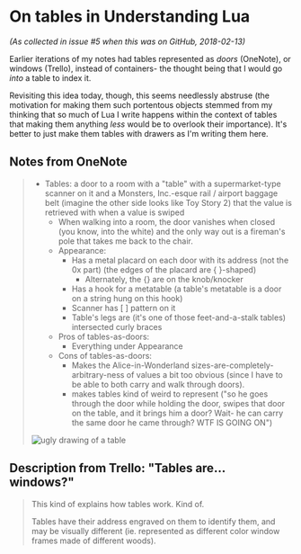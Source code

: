 # On tables in Understanding Lua

*(As collected in issue #5 when this was on GitHub, 2018-02-13)*

Earlier iterations of my notes had tables represented as *doors* (OneNote), or windows (Trello), instead of containers- the thought being that I would go *into* a table to index it.

Revisiting this idea today, though, this seems needlessly abstruse (the motivation for making them such portentous objects stemmed from my thinking that so much of Lua I write happens within the context of tables that making them anything *less* would be to overlook their importance). It's better to just make them tables with drawers as I'm writing them here.

## Notes from OneNote

> - Tables: a door to a room with a "table" with a supermarket-type scanner on it and a Monsters, Inc.-esque rail / airport baggage belt (imagine the other side looks like Toy Story 2) that the value is retrieved with when a value is swiped
>   - When walking into a room, the door vanishes when closed (you know, into the white) and the only way out is a fireman's pole that takes me back to the chair.
>   - Appearance:
>     - Has a metal placard on each door with its address (not the 0x part) (the edges of the placard are { }-shaped)
>       - Alternately, the {} are on the knob/knocker
>     - Has a hook for a metatable (a table's metatable is a door on a string hung on this hook)
>     - Scanner has [ ] pattern on it
>     - Table's legs are (it's one of those feet-and-a-stalk tables) intersected curly braces
>   - Pros of tables-as-doors:
>     - Everything under Appearance
>   - Cons of tables-as-doors:
>     - Makes the Alice-in-Wonderland sizes-are-completely-arbitrary-ness of values a bit too obvious (since I have to be able to both carry and walk through doors).
>     - makes tables kind of weird to represent ("so he goes through the door while holding the door, swipes that door on the table, and it brings him a door? Wait- he can carry the same door he came through? WTF IS GOING ON")
>
> ![ugly drawing of a table](https://user-images.githubusercontent.com/572196/36184609-aebb31e4-10e9-11e8-80b6-005b09517171.png)

## Description from Trello: "Tables are... windows?"

> This kind of explains how tables work. Kind of.
>
> Tables have their address engraved on them to identify them, and may be visually different (ie. represented as different color window frames made of different woods).
